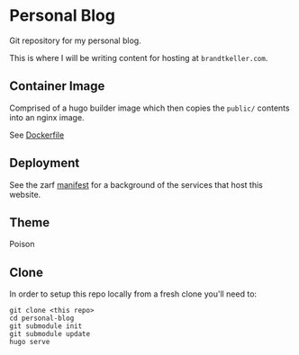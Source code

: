 # Personal Blog
Git repository for my personal blog. 

This is where I will be writing content for hosting at `brandtkeller.com`.

## Container Image
Comprised of a hugo builder image which then copies the `public/` contents into an nginx image.

See [Dockerfile](./Dockerfile)

## Deployment
See the zarf [manifest](./deploy/kubernetes/zarf.yaml) for a background of the services that host this website. 

## Theme

Poison

## Clone

In order to setup this repo locally from a fresh clone you'll need to:
```shell
git clone <this repo>
cd personal-blog
git submodule init
git submodule update
hugo serve
```